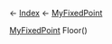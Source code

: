 ← [Index](Api-Index) ← [MyFixedPoint](VRage.MyFixedPoint)

[MyFixedPoint](VRage.MyFixedPoint) Floor()